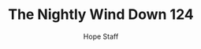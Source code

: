---
image: /assets/img/nwd/124_nwd_john_5_24_b_tpt.png
title: The Nightly Wind Down 124
categories:
  - The Nightly Wind Down
author: Hope Staff
notes: The Nightly Wind Down 124
embed: >-
  EMBED_GOES_HERE
transcript: >-
  SOME LINES OF TEXT START HERE
---